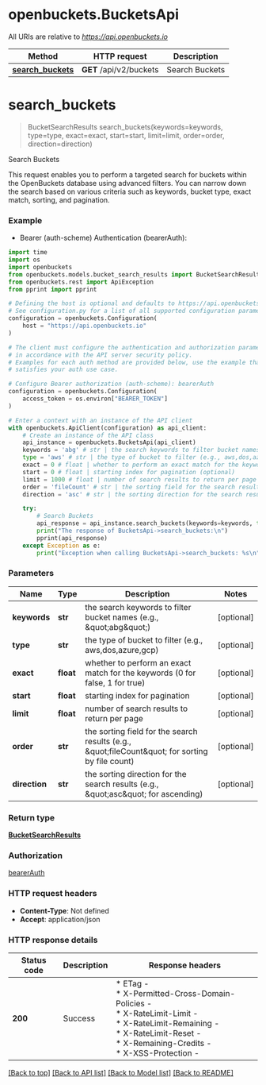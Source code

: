 # openbuckets.BucketsApi

All URIs are relative to *https://api.openbuckets.io*

Method | HTTP request | Description
------------- | ------------- | -------------
[**search_buckets**](BucketsApi.md#search_buckets) | **GET** /api/v2/buckets | Search Buckets


# **search_buckets**
> BucketSearchResults search_buckets(keywords=keywords, type=type, exact=exact, start=start, limit=limit, order=order, direction=direction)

Search Buckets

This request enables you to perform a targeted search for buckets within the OpenBuckets database using advanced filters. You can narrow down the search based on various criteria such as keywords, bucket type, exact match, sorting, and pagination.

### Example

* Bearer (auth-scheme) Authentication (bearerAuth):
```python
import time
import os
import openbuckets
from openbuckets.models.bucket_search_results import BucketSearchResults
from openbuckets.rest import ApiException
from pprint import pprint

# Defining the host is optional and defaults to https://api.openbuckets.io
# See configuration.py for a list of all supported configuration parameters.
configuration = openbuckets.Configuration(
    host = "https://api.openbuckets.io"
)

# The client must configure the authentication and authorization parameters
# in accordance with the API server security policy.
# Examples for each auth method are provided below, use the example that
# satisfies your auth use case.

# Configure Bearer authorization (auth-scheme): bearerAuth
configuration = openbuckets.Configuration(
    access_token = os.environ["BEARER_TOKEN"]
)

# Enter a context with an instance of the API client
with openbuckets.ApiClient(configuration) as api_client:
    # Create an instance of the API class
    api_instance = openbuckets.BucketsApi(api_client)
    keywords = 'abg' # str | the search keywords to filter bucket names (e.g., \"abg\") (optional)
    type = 'aws' # str | the type of bucket to filter (e.g., aws,dos,azure,gcp) (optional)
    exact = 0 # float | whether to perform an exact match for the keywords (0 for false, 1 for true) (optional)
    start = 0 # float | starting index for pagination (optional)
    limit = 1000 # float | number of search results to return per page (optional)
    order = 'fileCount' # str | the sorting field for the search results (e.g., \"fileCount\" for sorting by file count) (optional)
    direction = 'asc' # str | the sorting direction for the search results (e.g., \"asc\" for ascending) (optional)

    try:
        # Search Buckets
        api_response = api_instance.search_buckets(keywords=keywords, type=type, exact=exact, start=start, limit=limit, order=order, direction=direction)
        print("The response of BucketsApi->search_buckets:\n")
        pprint(api_response)
    except Exception as e:
        print("Exception when calling BucketsApi->search_buckets: %s\n" % e)
```



### Parameters

Name | Type | Description  | Notes
------------- | ------------- | ------------- | -------------
 **keywords** | **str**| the search keywords to filter bucket names (e.g., \&quot;abg\&quot;) | [optional] 
 **type** | **str**| the type of bucket to filter (e.g., aws,dos,azure,gcp) | [optional] 
 **exact** | **float**| whether to perform an exact match for the keywords (0 for false, 1 for true) | [optional] 
 **start** | **float**| starting index for pagination | [optional] 
 **limit** | **float**| number of search results to return per page | [optional] 
 **order** | **str**| the sorting field for the search results (e.g., \&quot;fileCount\&quot; for sorting by file count) | [optional] 
 **direction** | **str**| the sorting direction for the search results (e.g., \&quot;asc\&quot; for ascending) | [optional] 

### Return type

[**BucketSearchResults**](BucketSearchResults.md)

### Authorization

[bearerAuth](../README.md#bearerAuth)

### HTTP request headers

 - **Content-Type**: Not defined
 - **Accept**: application/json

### HTTP response details
| Status code | Description | Response headers |
|-------------|-------------|------------------|
**200** | Success |  * ETag -  <br>  * X-Permitted-Cross-Domain-Policies -  <br>  * X-RateLimit-Limit -  <br>  * X-RateLimit-Remaining -  <br>  * X-RateLimit-Reset -  <br>  * X-Remaining-Credits -  <br>  * X-XSS-Protection -  <br>  |

[[Back to top]](#) [[Back to API list]](../README.md#documentation-for-api-endpoints) [[Back to Model list]](../README.md#documentation-for-models) [[Back to README]](../README.md)

